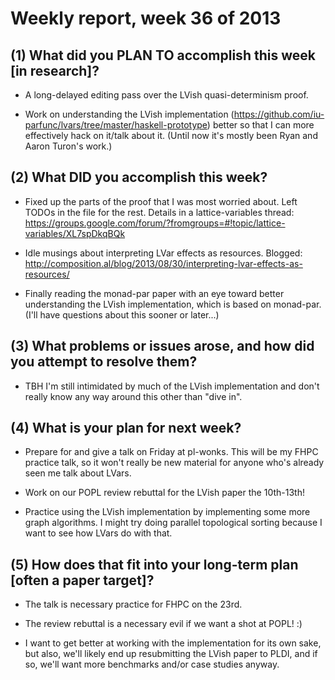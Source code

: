 # Weekly report, week 36 of 2013

## (1) What did you PLAN TO accomplish this week [in research]?

  * A long-delayed editing pass over the LVish quasi-determinism
    proof.
  
  * Work on understanding the LVish implementation
    (https://github.com/iu-parfunc/lvars/tree/master/haskell-prototype)
    better so that I can more effectively hack on it/talk about it.
    (Until now it's mostly been Ryan and Aaron Turon's work.)

## (2) What DID you accomplish this week?

  * Fixed up the parts of the proof that I was most worried about.
    Left TODOs in the file for the rest.  Details in a
    lattice-variables thread:
    https://groups.google.com/forum/?fromgroups=#!topic/lattice-variables/XL7spDkqBQk
	
  * Idle musings about interpreting LVar effects as resources.
    Blogged:
    http://composition.al/blog/2013/08/30/interpreting-lvar-effects-as-resources/
	
  * Finally reading the monad-par paper with an eye toward better
    understanding the LVish implementation, which is based on
    monad-par.  (I'll have questions about this sooner or later...)

## (3) What problems or issues arose, and how did you attempt to resolve them?

  * TBH I'm still intimidated by much of the LVish implementation and
    don't really know any way around this other than "dive in".

## (4) What is your plan for next week?

  * Prepare for and give a talk on Friday at pl-wonks.  This will be
    my FHPC practice talk, so it won't really be new material for
    anyone who's already seen me talk about LVars.
	
  * Work on our POPL review rebuttal for the LVish paper the 10th-13th!
	
  * Practice using the LVish implementation by implementing some more
    graph algorithms.  I might try doing parallel topological sorting
    because I want to see how LVars do with that.

## (5) How does that fit into your long-term plan [often a paper target]?

  * The talk is necessary practice for FHPC on the 23rd.
  
  * The review rebuttal is a necessary evil if we want a shot at POPL!
    :)

  * I want to get better at working with the implementation for its
    own sake, but also, we'll likely end up resubmitting the LVish
    paper to PLDI, and if so, we'll want more benchmarks and/or case
    studies anyway.

